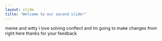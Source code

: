 ```yaml
---
layout: slide
title: "Welcome to our second slide!"
---
```

meme and witty
i love solving conflect
and Im going to make changes from right here
thanks for your feedback
